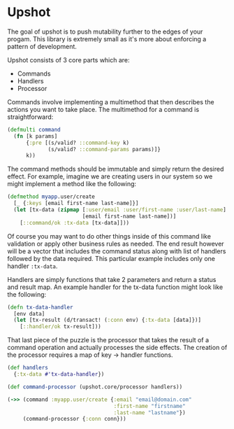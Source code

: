 # Upshot

The goal of upshot is to push mutability further to the edges of your progam. This library is extremely small as it's more about enforcing a pattern of development.

Upshot consists of 3 core parts which are:

- Commands
- Handlers
- Processor

Commands involve implementing a multimethod that then describes the actions you want to take place. The multimethod for a command is straightforward:

```clojure
(defmulti command
  (fn [k params]
      {:pre [(s/valid? ::command-key k)
             (s/valid? ::command-params params)]}
      k))
```

The command methods should be immutable and simply return the desired effect. For example, imagine we are creating users in our system so we might implement a method like the following:

```clojure
(defmethod myapp.user/create
  [_ {:keys [email first-name last-name]}]
  (let [tx-data (zipmap [:user/email :user/first-name :user/last-name]
                        [email first-name last-name])]
    [::command/ok :tx-data [tx-data]]))
```

Of course you may want to do other things inside of this command like validation or apply other business rules as needed. The end result however will be a vector that includes the command status along with list of handlers followed by the data required. This particular example includes only one handler `:tx-data`.

Handlers are simply functions that take 2 parameters and return a status and result map. An example handler for the tx-data function might look like the following:

```clojure
(defn tx-data-handler
  [env data]
  (let [tx-result (d/transact! (:conn env) {:tx-data [data]})]
    [::handler/ok tx-result]))
```

That last piece of the puzzle is the processor that takes the result of a command operation and actually processes the side effects. The creation of the processor requires a map of key -> handler functions.

``` clojure
(def handlers
  {:tx-data #'tx-data-handler})

(def command-processor (upshot.core/processor handlers))

(->> (command :myapp.user/create {:email "email@domain.com"
                                  :first-name "firstname"
                                  :last-name "lastname"})
     (command-processor {:conn conn}))
```
